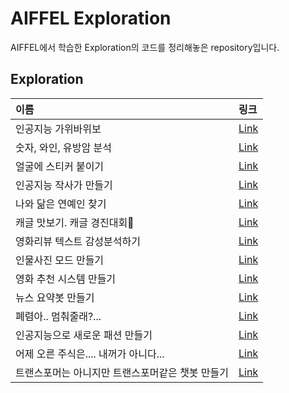 # AIFFEL Exploration
AIFFEL에서 학습한 Exploration의 코드를 정리해놓은 repository입니다.

## Exploration
|이름|링크|
|:---|:---|
|인공지능 가위바위보|[Link](https://github.com/kalina007/AIFFEL_EXPLORATION/blob/main/Exploration_1/project.ipynb)|
|숫자, 와인, 유방암 분석|[Link](https://github.com/kalina007/AIFFEL_EXPLORATION/tree/main/Exploration_2)|
|얼굴에 스티커 붙이기|[Link](https://github.com/kalina007/AIFFEL_EXPLORATION/blob/main/Exploration_3/image_sticker.ipynb)|
|인공지능 작사가 만들기|[Link](https://github.com/kalina007/AIFFEL_EXPLORATION/blob/main/Exploration_4/lyrics_project.ipynb)|
|나와 닮은 연예인 찾기|[Link](https://github.com/kalina007/AIFFEL_EXPLORATION/blob/main/Exploration_5/face_detection.ipynb)|
|캐글 맛보기. 캐글 경진대회|[Link](https://github.com/kalina007/AIFFEL_EXPLORATION/blob/main/Exploration_6/project.ipynb)|
|영화리뷰 텍스트 감성분석하기|[Link](https://github.com/kalina007/AIFFEL_EXPLORATION/blob/main/Exploration_7/project.ipynb)|
|인물사진 모드 만들기|[Link](https://github.com/kalina007/AIFFEL_EXPLORATION/blob/main/Exploration_8/Exploration_8.ipynb)|
|영화 추천 시스템 만들기|[Link](https://github.com/kalina007/AIFFEL_EXPLORATION/blob/main/Exploration_9/exploration_9.ipynb)|
|뉴스 요약봇 만들기|[Link](https://github.com/kalina007/AIFFEL_EXPLORATION/blob/main/Exploration_10/Exploration_10.ipynb)|
|폐렴아.. 멈춰줄래?...|[Link](https://github.com/kalina007/AIFFEL_EXPLORATION/blob/main/Exploration_11/Exploration_11.ipynb)|
|인공지능으로 새로운 패션 만들기|[Link](https://github.com/kalina007/AIFFEL_EXPLORATION/blob/main/Exploration_13/Exploration_13.ipynb)|
|어제 오른 주식은.... 내꺼가 아니다...|[Link](https://github.com/kalina007/AIFFEL_EXPLORATION/blob/main/Exploration_14/Exploration_14.ipynb)|
|트랜스포머는 아니지만 트랜스포머같은 챗봇 만들기|[Link](https://github.com/kalina007/AIFFEL_EXPLORATION/blob/main/Exploration_15/Exploration_15.ipynb)|
